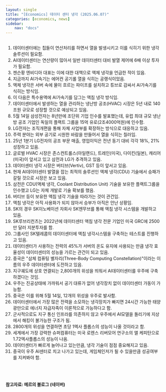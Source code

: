 ```yaml
---
layout: single
title: "[Economics] 데이터 센터 냉각 (2025.06.07)"
categories: [economics, news]
sidebar:
    nav: "docs"
---
```


## 
1. 데이터센터에는 칩들이 연산처리를 하면서 열을 발생시키고 이를 식히기 위한 냉각 솔루션이 필요함.
1. AI데이터센터는 연산량이 많아서 일반 데이터센터 대비 발열 제어에 6배 이상 투자가 필요함.
1. 젠슨황 엔비디아 대표는 이에 대한 대책으로 액체 냉각을 언급한 적이 있음.
1. 지금까지 AI가속기는 에어컨 공기롤 열을 식히는 공랭식이었음.
1. 액체 냉각은 서버 속에 물이 흐르는 파이프를 설치하고 튜브로 감싸서 AI가속기를 식히는 방식임.
1. 이 다음은 특수용액에 AI가속기를 담그는 액침 냉각 방식임.
1. 데이터센터에서 발생하는 열을 관리하는 냉난방 공조(HVAC) 시장은 5년 내로 140조원 규모로 성장할 것으로 예상되고 있음.
1. 5월 14일 삼성전자는 8년만에 조단위 기업 인수를 발표했는데, 유럽 최대 규모 냉난방 공조 기업인 독일의 플랙트 그룹을 15억 유로(2조4000억원)에 인수함.
1. LG전자는 조직개편을 통해 자체 사업부를 확장하는 방식으로 대응하고 있음.
1. 주력 분야는 외부 공기로 시원한 바람을 만들어서 열을 식히는 칠러임.
1. 25년 1분기 LG전자의 공조 부문 매출, 영업이익은 전년 동기 대비 각각 18%, 21% 성장하고 있음.
1. 글로벌 HVAC 시장은 존스컨트롤스(아일랜드), 트레인(미국), 다이킨(일본), 캐리어(미국)이 앞서고 있고 삼전과 LG가 추격하고 있음.
1. 데이터센터 냉각 시장은 버티브(Vertiv), GST 등이 앞서고 있음.
1. 현재 AI데이터센터 발열을 잡는 최적의 솔루션인 액체 냉각(CDU) 기술에서 승패가 갈릴 것으로 시장은 보고 있음.
1. 삼전은 CDU(액체 냉각, Coolant Distribution Unit) 기술을 보유한 플랙트그룹을 인수했고 LG는 자체 개발로 기술 확보를 했음.
1. 버티브 등이 보유한 액침 냉각 기술을 따라가는 것이 관건임.
1. 액침 냉각은 아직 사용화가 되지 않아서 승부가 아직은 안난 상황임.
1. SK의 경우 SK이노베이션 자회사 SK엔무브를 통해 액침 냉각 시스템을 개발하고 있음.
1. SK루브리컨츠는 2022년에 데이터센터 액침 냉각 전문 기업인 미국 GRC에 2500만 달러 지분투자를 함.
1. 그룹사인 SK텔레콤의 데이터센터에 액침 냉각시스템을 구축하는 테스트를 진행하고 있음.
1. 데이터센터가 사용하는 전력의 45%가 서버의 온도 유지에 사용되는 만큼 냉각 효율성이 데이터센터의 성능을 가르는 관건이 되고 있음.
1. 중국은 "삼체 컴퓨팅 별자리(Three-Body Computing Constellation)"이라는 이름의 우주 데이터센터에 도전하고 있음.
1. 지구궤도에 상호 연결되는 2,800개의 위성을 띄워서 AI데이터센터를 우주에 구축하겠다는 것임.
1. 우주는 진공상태에 가까워서 공기 대류가 없어 냉각장치 없이 데이터센터 가동이 가능함.
1. 중국은 이를 위해 5월 14일, 12개의 위성을 우주로 발사함.
1. 데이터센터에서 가장 많은 전력을 소모하는 냉각장치가 빠지면 24시간 가능한 태양광만으로 에너지 자급자족이 이론적으로 가능하다고 함.
1. 군사적으로도 지구 통신 인프라를 의존하지 않고 우주에서 AI모델을 돌리기에 지상에서 해킹이 불가능한 구조가 됨.
1. 2800개의 위성을 연결하면 초당 1엑사 플롭스의 성능이 나올 것이라고 함.
1. 세계에서 가장 강력한 슈퍼컴퓨터는 미국 로렌스 리버모어 연구소의 앨 케피탄으로 1.72엑사플롭스의 성능이 나옴.
1. 데이터센터가 빠르게 늘어나고 있는만큼, 냉각 기술이 점점 중요해지고 있음.
1. 중국이 우주 AI센터로 치고 나가고 있는데, 게임체인저가 될 수 있을만큼 성공여부를 지켜봐야 함.


<br/>
<br/>

#### 참고자료: 메르의 블로그 (네이버)